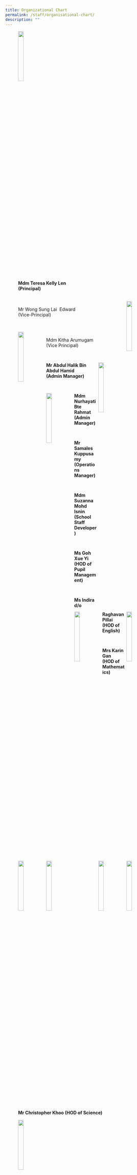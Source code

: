 ```yaml
---
title: Organizational Chart
permalink: /staff/organisational-chart/
description: ""
---
```

<figure>
<img style="width:20%" src="https://file.go.gov.sg/67u60i.JPG"> 
	<figcaption><b>Mdm Teresa Kelly Len<br> (Principal)</b></figcaption>	
 </figure>
 <figure>	<br>
  <img align="right" style="width:20%" src="https://file.go.gov.sg/u4i7eo.JPG">
	<figcaption> <br>Mr Wong Sung Lai&nbsp; Edward<br>(Vice-Principal)</figcaption> 
	</figure><br>
 
<figure>
 <img align="left" style="width:20%" src="https://file.go.gov.sg/rirg95.JPG"> <br>Mdm Kitha Arumugam<br> (Vice Principal) 
</figure><br>

<figure>
 <img align="right" style="width:20%" src="https://file.go.gov.sg/0l46sj.JPG">
	<figcaption> <b>Mr Abdul Halik Bin Abdul Hamid <br>(Admin Manager)</b> </figcaption> 
</figure><br>

 <figure>
 <img align="left" style="width:20%" src="https://file.go.gov.sg/d96d0g.JPG">
	<figcaption> <b>Mdm Nurhayati Bte Rahmat<br> (Admin Manager)</b></figcaption> 
</figure><br>

<figure>
 <img align="right" style="width:20%" src="https://file.go.gov.sg/eekr1m.JPG">
	<figcaption> <b>Mr Samales Kuppusamy <br>(Operations Manager)</b></figcaption> 
</figure><br>

<figure>
 <img align="left" style="width:20%" src="https://file.go.gov.sg/lfjjtp.JPG">
	<figcaption> <b>Mdm Suzanna Mohd Isnin<br> (School Staff Developer)</b></figcaption> 
</figure><br>

<figure>
 <img align="right" style="width:20%" src="https://file.go.gov.sg/16z896.JPG">
	<figcaption> <b>Ms Goh Xue Yi<br> (HOD of Pupil Management)</b></figcaption> 
</figure> <br>

<figure>
 <img align="left" style="width:20%" src="https://file.go.gov.sg/3rqupn.JPG">
	<figcaption> <b>Ms Indira d/o Raghavan Pillai<br>(HOD of English)</b></figcaption> 
</figure>
<br>
<figure>
 <img align="right" style="width:20%" src="https://file.go.gov.sg/mf3lkq.JPG">
	<figcaption> <b>Mrs Karin Gan<br>(HOD of Mathematics)</b></figcaption> 
</figure>

<figure>
 <img style="width:20%" src="https://file.go.gov.sg/o4ss6e.JPG">
		<figcaption>  <b>Mr Christopher Khoo (HOD of Science)</b></figcaption> 
	</figure>
<figure>
 <img style="width:20%" src="https://file.go.gov.sg/jqrmak.JPG">
		<figcaption>  <b>Mrs Nicole Chan (HOD of CCE)</b></figcaption> 
	</figure>
	
<figure>
 <img style="width:20%" src="https://file.go.gov.sg/zf0dtm.JPG">
		<figcaption>  <b>Mdm Chong Peili (HOD of ICT)</b></figcaption> 
	</figure>
<figure>
 <img style="width:20%" src="https://file.go.gov.sg/wrslbv.JPG">
		<figcaption>  <b>Mrs Shirlena Chan (HOD of PE &amp; CCA)</b></figcaption> 
	</figure>
<figure>
 <img style="width:20%" src="https://file.go.gov.sg/f4rmi9.jpg">
		<figcaption>  <b>Mr Ho Boon Huat (HOD of Mother Tongue)</b></figcaption> 
	</figure>
<figure>
 <img style="width:20%" src="https://file.go.gov.sg/5opaqs.JPG">
		<figcaption>  <b>Mrs Shirley Ong (Year Head (P1 &amp; P2))</b></figcaption> 
</figure>
<figure>
 <img style="width:20%" src="https://file.go.gov.sg/a0eb8e.JPG">
		<figcaption>  <b>Mrs Angeline Teo (Year Head (P3 &amp; P4))</b></figcaption> 
</figure>
<figure>	
 <img style="width:20%" src="https://file.go.gov.sg/m3qqn7.JPG">
		<figcaption>  <b>Mr Effandi Jasman (Year Head (P5 &amp; P6))</b></figcaption> 
	</figure>
<figure>

	<img style="width:20%" src="https://file.go.gov.sg/tannzm.JPG">
	<figcaption>  <b>Mrs Mellissa Khoo (LH - English)</b></figcaption> 
</figure>
<figure>
 <img style="width:20%" src="https://file.go.gov.sg/wfc005.JPG">
		<figcaption>  <b>Mdm Noor Idayu (SH - Pupils Affairs)</b></figcaption> 
	</figure>
	<figure>	
 <img style="width:20%" src="https://file.go.gov.sg/y5pi51.JPG">
		<figcaption>  <b>Mdm Sangitah (SH - VIA / Student Leadership)</b></figcaption> 
	</figure>
	<figure>	
 <img style="width:20%" src="https://file.go.gov.sg/7djuun.JPG">
		<figcaption>  <b>Mdm Durgadevi (SH - NE / SS)</b></figcaption> 
	</figure>
		<figure>	
 <img style="width:20%" src="https://file.go.gov.sg/yqd8dk.JPG">
		<figcaption>  <b>Mrs Lynette Lim (SH - Aesthetics)</b></figcaption> 
	</figure>
		<figure>	
 <img style="width:20%" src="https://file.go.gov.sg/wimzbh.JPG">
		<figcaption>  <b>Mdm Xu Aili (Senior Chinese Teacher)</b></figcaption> 
	</figure>
	<figure>	
 <img style="width:20%" src="https://file.go.gov.sg/c642cz.JPG">
		<figcaption>  <b>Mdm Junaida Jasman (Senior Maths Teacher)</b></figcaption> 
	</figure>
	<figure>	
 <img style="width:20%" src="https://file.go.gov.sg/90ks4c.JPG">
		<figcaption>  <b>Mdm Rozana Hashim (Senior Teacher)</b></figcaption> 
	</figure>